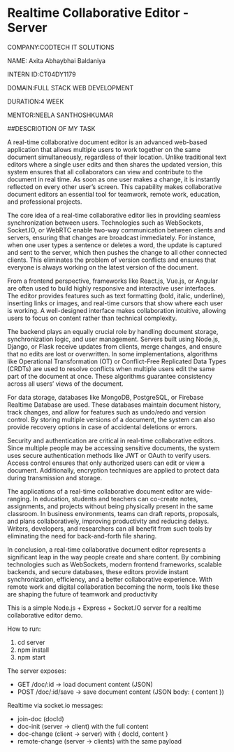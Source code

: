 # Realtime Collaborative Editor - Server

COMPANY:CODTECH IT SOLUTIONS

NAME: Axita Abhaybhai Baldaniya

INTERN ID:CT04DY1179

DOMAIN:FULL STACK WEB DEVELOPMENT

DURATION:4 WEEK

MENTOR:NEELA SANTHOSHKUMAR

##DESCRIOTION OF MY TASK

A real-time collaborative document editor is an advanced web-based application that allows multiple users to work together on the same document simultaneously, regardless of their location. Unlike traditional text editors where a single user edits and then shares the updated version, this system ensures that all collaborators can view and contribute to the document in real time. As soon as one user makes a change, it is instantly reflected on every other user’s screen. This capability makes collaborative document editors an essential tool for teamwork, remote work, education, and professional projects.

The core idea of a real-time collaborative editor lies in providing seamless synchronization between users. Technologies such as WebSockets, Socket.IO, or WebRTC enable two-way communication between clients and servers, ensuring that changes are broadcast immediately. For instance, when one user types a sentence or deletes a word, the update is captured and sent to the server, which then pushes the change to all other connected clients. This eliminates the problem of version conflicts and ensures that everyone is always working on the latest version of the document.

From a frontend perspective, frameworks like React.js, Vue.js, or Angular are often used to build highly responsive and interactive user interfaces. The editor provides features such as text formatting (bold, italic, underline), inserting links or images, and real-time cursors that show where each user is working. A well-designed interface makes collaboration intuitive, allowing users to focus on content rather than technical complexity.

The backend plays an equally crucial role by handling document storage, synchronization logic, and user management. Servers built using Node.js, Django, or Flask receive updates from clients, merge changes, and ensure that no edits are lost or overwritten. In some implementations, algorithms like Operational Transformation (OT) or Conflict-Free Replicated Data Types (CRDTs) are used to resolve conflicts when multiple users edit the same part of the document at once. These algorithms guarantee consistency across all users’ views of the document.

For data storage, databases like MongoDB, PostgreSQL, or Firebase Realtime Database are used. These databases maintain document history, track changes, and allow for features such as undo/redo and version control. By storing multiple versions of a document, the system can also provide recovery options in case of accidental deletions or errors.

Security and authentication are critical in real-time collaborative editors. Since multiple people may be accessing sensitive documents, the system uses secure authentication methods like JWT or OAuth to verify users. Access control ensures that only authorized users can edit or view a document. Additionally, encryption techniques are applied to protect data during transmission and storage.

The applications of a real-time collaborative document editor are wide-ranging. In education, students and teachers can co-create notes, assignments, and projects without being physically present in the same classroom. In business environments, teams can draft reports, proposals, and plans collaboratively, improving productivity and reducing delays. Writers, developers, and researchers can all benefit from such tools by eliminating the need for back-and-forth file sharing.

In conclusion, a real-time collaborative document editor represents a significant leap in the way people create and share content. By combining technologies such as WebSockets, modern frontend frameworks, scalable backends, and secure databases, these editors provide instant synchronization, efficiency, and a better collaborative experience. With remote work and digital collaboration becoming the norm, tools like these are shaping the future of teamwork and productivity

This is a simple Node.js + Express + Socket.IO server for a realtime collaborative editor demo.

How to run:
1. cd server
2. npm install
3. npm start

The server exposes:
- GET /doc/:id           -> load document content (JSON)
- POST /doc/:id/save     -> save document content (JSON body: { content })

Realtime via socket.io messages:
- join-doc (docId)
- doc-init (server -> client) with the full content
- doc-change (client -> server) with { docId, content }
- remote-change (server -> clients) with the same payload


